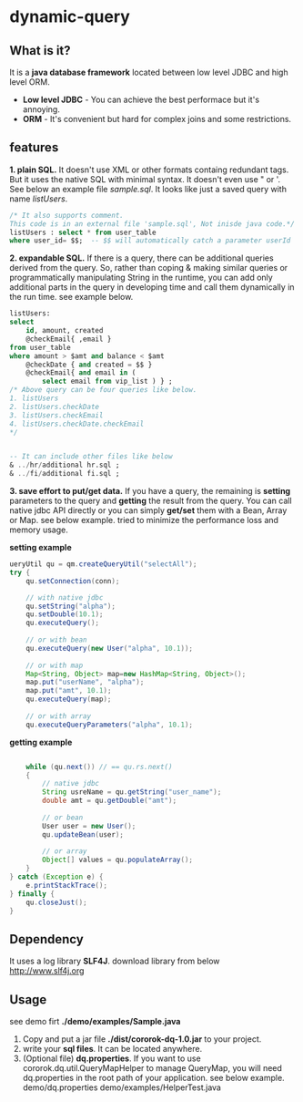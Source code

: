 dynamic-query
========


## What is it?
It is a **java database framework** located between low level JDBC and high level ORM. 
* **Low level JDBC** - You can achieve the best performace but it's annoying.
* **ORM** - It's convenient but hard for complex joins and some restrictions.


## features 
**1. plain SQL.**
It doesn't use XML or other formats containg redundant tags. But it uses the native SQL with minimal syntax.
It doesn't even use " or '. See below an example file *sample.sql*. It looks like just a saved query with name *listUsers*.

```sql
/* It also supports comment.
This code is in an external file 'sample.sql', Not inisde java code.*/
listUsers : select * from user_table
where user_id= $$;  -- $$ will automatically catch a parameter userId
```


**2. expandable SQL.**
If there is a query, there can be additional queries derived from the query.
So, rather than coping & making similar queries or programmatically manipulating String in the runtime,
you can add only additional parts in the query in developing time and call them dynamically in the run time. see example below.


```sql
listUsers:
select
	id, amount, created
	@checkEmail{ ,email } 
from user_table
where amount > $amt and balance < $amt
	@checkDate { and created = $$ }
	@checkEmail{ and email in (
		select email from vip_list ) } ;		
/* Above query can be four queries like below.
1. listUsers
2. listUsers.checkDate 
3. listUsers.checkEmail
4. listUsers.checkDate.checkEmail 
*/


-- It can include other files like below
& ../hr/additional hr.sql ; 
& ../fi/additional fi.sql ;
```


**3. save effort to put/get data.**
If you have a query, the remaining is **setting** parameters to the query and **getting** the result
from the query. You can call native jdbc API directly or you can simply **get/set** them with a Bean,
Array or Map. see below example. tried to minimize the performance loss and memory usage.

**setting example**
```java
ueryUtil qu = qm.createQueryUtil("selectAll");
try {
	qu.setConnection(conn);

	// with native jdbc
	qu.setString("alpha");
	qu.setDouble(10.1);
	qu.executeQuery();
	
	// or with bean
	qu.executeQuery(new User("alpha", 10.1));
	
	// or with map
	Map<String, Object> map=new HashMap<String, Object>();
	map.put("userName", "alpha");
	map.put("amt", 10.1);
	qu.executeQuery(map);
	
	// or with array
	qu.executeQueryParameters("alpha", 10.1);

```





**getting example**

```java

	while (qu.next()) // == qu.rs.next()
	{
		// native jdbc
		String usreName = qu.getString("user_name"); 
		double amt = qu.getDouble("amt");
	
		// or bean
		User user = new User();
		qu.updateBean(user);
	
		// or array
		Object[] values = qu.populateArray();
	}
} catch (Exception e) {
	e.printStackTrace();
} finally {
	qu.closeJust();
}

````


## Dependency
It uses a log library **SLF4J**. download library from below 
	http://www.slf4j.org


## Usage
see demo firt **./demo/examples/Sample.java**
1. Copy and put a jar file **./dist/cororok-dq-1.0.jar** to your project. 
2. write your **sql files**. It can be located anywhere.
3. (Optional file) **dq.properties**.
If you want to use cororok.dq.util.QueryMapHelper to manage QueryMap, 
you will need dq.properties in the root path of your application. see below example.
	demo/dq.properties 
	demo/examples/HelperTest.java 

	
